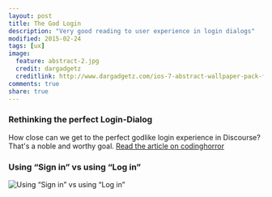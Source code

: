 ```yaml
---
layout: post
title: The God Login 
description: "Very good reading to user experience in login dialogs"
modified: 2015-02-24
tags: [ux]
image:
  feature: abstract-2.jpg
  credit: dargadgetz
  creditlink: http://www.dargadgetz.com/ios-7-abstract-wallpaper-pack-for-iphone-5-and-ipod-touch-retina/
comments: true
share: true  
---
```

### Rethinking the perfect Login-Dialog
How close can we get to the perfect godlike login experience in Discourse? That's a noble and worthy goal.
[Read the article on codinghorror](http://discourse.codinghorror.com/t/the-god-login/2924) 


### Using “Sign in” vs using “Log in”

![Using “Sign in” vs using “Log in”](http://blog.codinghorror.com/content/images/2015/01/bad-okay-good-login-buttons.png "Pick common words")

